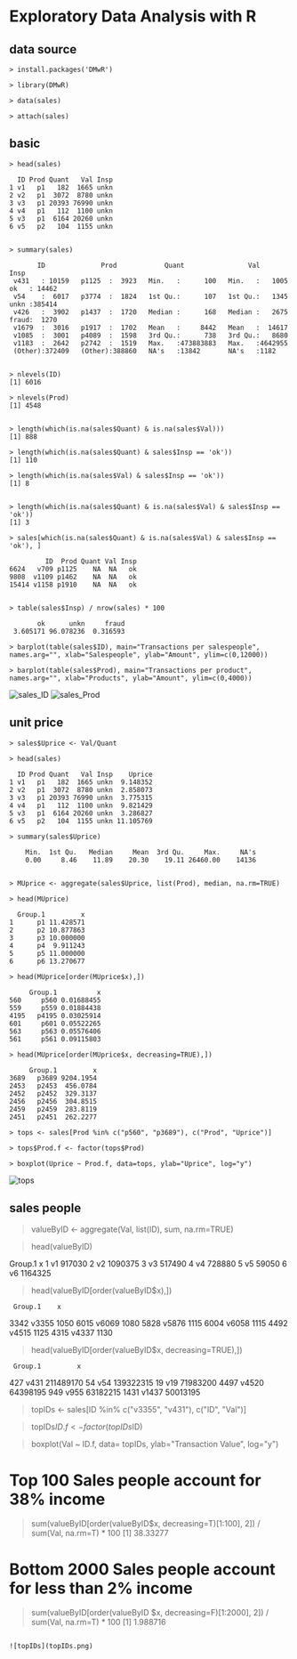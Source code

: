 # Exploratory Data Analysis with R

## data source
~~~
> install.packages('DMwR')

> library(DMwR)

> data(sales)

> attach(sales)
~~~

## basic
~~~
> head(sales)

  ID Prod Quant   Val Insp
1 v1   p1   182  1665 unkn
2 v2   p1  3072  8780 unkn
3 v3   p1 20393 76990 unkn
4 v4   p1   112  1100 unkn
5 v3   p1  6164 20260 unkn
6 v5   p2   104  1155 unkn


> summary(sales)

       ID              Prod            Quant                Val             Insp       
 v431   : 10159   p1125  :  3923   Min.   :      100   Min.   :   1005   ok   : 14462  
 v54    :  6017   p3774  :  1824   1st Qu.:      107   1st Qu.:   1345   unkn :385414  
 v426   :  3902   p1437  :  1720   Median :      168   Median :   2675   fraud:  1270  
 v1679  :  3016   p1917  :  1702   Mean   :     8442   Mean   :  14617                 
 v1085  :  3001   p4089  :  1598   3rd Qu.:      738   3rd Qu.:   8680                 
 v1183  :  2642   p2742  :  1519   Max.   :473883883   Max.   :4642955                 
 (Other):372409   (Other):388860   NA's   :13842       NA's   :1182                    


> nlevels(ID)
[1] 6016

> nlevels(Prod)
[1] 4548


> length(which(is.na(sales$Quant) & is.na(sales$Val)))
[1] 888

> length(which(is.na(sales$Quant) & sales$Insp == 'ok'))
[1] 110

> length(which(is.na(sales$Val) & sales$Insp == 'ok'))
[1] 8


> length(which(is.na(sales$Quant) & is.na(sales$Val) & sales$Insp == 'ok'))
[1] 3

> sales[which(is.na(sales$Quant) & is.na(sales$Val) & sales$Insp == 'ok'), ]

         ID  Prod Quant Val Insp
6624   v709 p1125    NA  NA   ok
9808  v1109 p1462    NA  NA   ok
15414 v1158 p1910    NA  NA   ok


> table(sales$Insp) / nrow(sales) * 100 

       ok      unkn     fraud 
 3.605171 96.078236  0.316593 

> barplot(table(sales$ID), main="Transactions per salespeople", names.arg="", xlab="Salespeople", ylab="Amount", ylim=c(0,12000))

> barplot(table(sales$Prod), main="Transactions per product", names.arg="", xlab="Products", ylab="Amount", ylim=c(0,4000))
~~~

![sales_ID](sales_ID.png)
![sales_Prod](sales_Prod.png)


## unit price
~~~
> sales$Uprice <- Val/Quant

> head(sales)

  ID Prod Quant   Val Insp    Uprice
1 v1   p1   182  1665 unkn  9.148352
2 v2   p1  3072  8780 unkn  2.858073
3 v3   p1 20393 76990 unkn  3.775315
4 v4   p1   112  1100 unkn  9.821429
5 v3   p1  6164 20260 unkn  3.286827
6 v5   p2   104  1155 unkn 11.105769

> summary(sales$Uprice)

    Min.  1st Qu.   Median     Mean  3rd Qu.     Max.     NA's 
    0.00     8.46    11.89    20.30    19.11 26460.00    14136 


> MUprice <- aggregate(sales$Uprice, list(Prod), median, na.rm=TRUE)

> head(MUprice)

  Group.1         x
1      p1 11.428571
2      p2 10.877863
3      p3 10.000000
4      p4  9.911243
5      p5 11.000000
6      p6 13.270677

> head(MUprice[order(MUprice$x),])

     Group.1          x
560     p560 0.01688455
559     p559 0.01884438
4195   p4195 0.03025914
601     p601 0.05522265
563     p563 0.05576406
561     p561 0.09115803

> head(MUprice[order(MUprice$x, decreasing=TRUE),])

     Group.1         x
3689   p3689 9204.1954
2453   p2453  456.0784
2452   p2452  329.3137
2456   p2456  304.8515
2459   p2459  283.8119
2451   p2451  262.2277

> tops <- sales[Prod %in% c("p560", "p3689"), c("Prod", "Uprice")]

> tops$Prod.f <- factor(tops$Prod)
 
> boxplot(Uprice ~ Prod.f, data=tops, ylab="Uprice", log="y")
~~~

![tops](tops.png)


## sales people

> valueByID <- aggregate(Val, list(ID), sum, na.rm=TRUE)

> head(valueByID)

  Group.1       x
1      v1  917030
2      v2 1090375
3      v3  517490
4      v4  728880
5      v5   59050
6      v6 1164325

> head(valueByID[order(valueByID$x),])

     Group.1    x
3342   v3355 1050
6015   v6069 1080
5828   v5876 1115
6004   v6058 1115
4492   v4515 1125
4315   v4337 1130

> head(valueByID[order(valueByID$x, decreasing=TRUE),])

     Group.1         x
427     v431 211489170
54       v54 139322315
19       v19  71983200
4497   v4520  64398195
949     v955  63182215
1431   v1437  50013195


> topIDs <- sales[ID %in% c("v3355", "v431"), c("ID", "Val")]

> topIDs$ID.f <- factor(topIDs$ID)

> boxplot(Val ~ ID.f, data= topIDs, ylab="Transaction Value", log="y")


# Top 100 Sales people account for 38% income

> sum(valueByID[order(valueByID$x, decreasing=T)[1:100], 2]) / sum(Val, na.rm=T) * 100
[1] 38.33277

# Bottom 2000 Sales people account for less than 2% income

> sum(valueByID[order(valueByID $x, decreasing=F)[1:2000], 2]) / sum(Val, na.rm=T) * 100
[1] 1.988716
~~~

![topIDs](topIDs.png)

